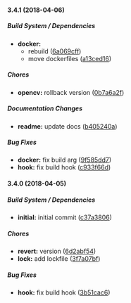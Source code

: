 #### 3.4.1 (2018-04-06)

##### Build System / Dependencies

* **docker:**
  *  rebuild ([6a069cff](https://github.com/SkeLLLa/docker-opencv/commit/6a069cff0b78920d366f18f981d3638448114b69))
  *  move dockerfiles ([a13ced16](https://github.com/SkeLLLa/docker-opencv/commit/a13ced167dd187354407fc47c1187e40b8075e80))

##### Chores

* **opencv:**  rollback version ([0b7a6a2f](https://github.com/SkeLLLa/docker-opencv/commit/0b7a6a2f28e7c686f784e07095395c9372e50202))

##### Documentation Changes

* **readme:**  update docs ([b405240a](https://github.com/SkeLLLa/docker-opencv/commit/b405240a1de28d7ec862345b70ab099aafff8a70))

##### Bug Fixes

* **docker:**  fix build arg ([9f585dd7](https://github.com/SkeLLLa/docker-opencv/commit/9f585dd7fb30f280134073a7c9e0d32401b04c69))
* **hook:**  fix build hook ([c933f66d](https://github.com/SkeLLLa/docker-opencv/commit/c933f66d847a0802a60bbe8d64a3e1d60c65e73f))

#### 3.4.0 (2018-04-05)

##### Build System / Dependencies

* **initial:**  initial commit ([c37a3806](https://github.com/SkeLLLa/docker-opencv/commit/c37a380628f55443eabcc3094d25f38fabd8e4a7))

##### Chores

* **revert:**  version ([6d2abf54](https://github.com/SkeLLLa/docker-opencv/commit/6d2abf5485cfdc8332820c3d0ea43f9884bb4071))
* **lock:**  add lockfile ([3f7a07bf](https://github.com/SkeLLLa/docker-opencv/commit/3f7a07bfa356b1861155c9326d32b86e16c54cc2))

##### Bug Fixes

* **hook:**  fix build hook ([3b51cac6](https://github.com/SkeLLLa/docker-opencv/commit/3b51cac66d94642025a82c3bd659e7b1ef8ef86f))

